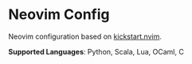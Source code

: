 # Neovim Config

Neovim configuration based on [kickstart.nvim](https://github.com/nvim-lua/kickstart.nvim).

**Supported Languages**: Python, Scala, Lua, OCaml, C
